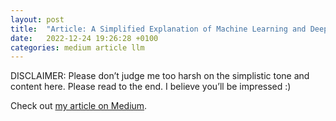 ```yaml
---
layout: post
title:  "Article: A Simplified Explanation of Machine Learning and Deep Learning - with a twist"
date:   2022-12-24 19:26:28 +0100
categories: medium article llm
---
```

DISCLAIMER: Please don’t judge me too harsh on the simplistic tone and content here. Please read to the end. I believe you’ll be impressed :)

Check out [my article on Medium].

[my article on Medium]: https://medium.com/@martinkeywood/a-simplified-explanation-of-machine-learning-and-deep-learning-with-a-twist-54124300b00a
